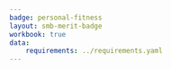 ```yaml
---
badge: personal-fitness
layout: smb-merit-badge
workbook: true
data:
    requirements: ../requirements.yaml
---
```

